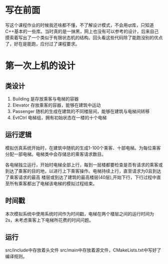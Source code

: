 # 写在前面
写这个课程作业的时候我还啥都不懂，不了解设计模式，不会用qt库，只知道C++基本的一些库。当时真的是一抹黑，网上也没有可以参考的设计，后来自己摸索着写出了一个类似于有限状态机的结构。回头看这些代码除了能跑没别的优点了，好在是能跑，应付过了课程要求。
# 第一次上机的设计

## 类设计

1. Building 是存放乘客与电梯的容器
2. Elevator 存放乘客的容器，能够在建筑中运动
3. Passenger 随机的生成在建筑的不同楼层间，能够在建筑与电梯间转移
4. EvtCtrl 电梯组，拥有初始状态在一楼的十个电梯

## 运行逻辑

模拟仿真系统开始时，在建筑中随机的生成1-100个乘客、十部电梯。为每位乘客分配一部电梯。电梯类中会存储总的乘客请求数目。

各电梯独立运行，开始时电梯全部上行，每到一层楼都要检查是否有请求的乘客或到达了乘客的目的地，以进行上下乘客操作。电梯持续上行，直至请求为0且到达了乘客请求的最高 楼层或到达了建筑的最高楼层(40层),开始下行，下行过程中直至所有乘客都出了电梯该电梯的模拟过程结束。

## 时间戳

本次模拟系统中使用系统时间作为时间戳，电梯在两个楼层之间的运行时间为2s，未考虑乘客上下电梯所花费的时间问题。

## 运行

src/include中存放着头文件 src/main中存放着源文件，CMakeLists.txt中写好了编译规则。